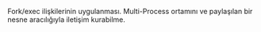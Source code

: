 Fork/exec ilişkilerinin uygulanması. Multi-Process ortamını ve paylaşılan bir nesne aracılığıyla iletişim kurabilme.
